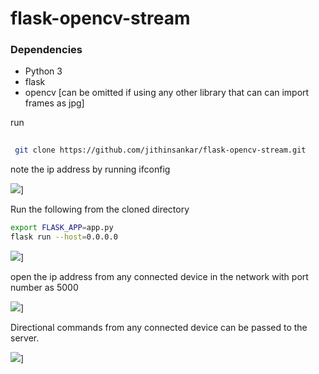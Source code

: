 # flask-opencv-stream


### Dependencies
  - Python 3
  - flask
  - opencv [can be omitted if using any other library that can can import frames as jpg]

run

```sh
 
 git clone https://github.com/jithinsankar/flask-opencv-stream.git
```

note the ip address by running ifconfig

![](https://i.imgur.com/DkfN8HM.png)]

Run the following from the cloned directory
```sh
export FLASK_APP=app.py
flask run --host=0.0.0.0
```

![](https://i.imgur.com/0CGoaS9.png)]

open the ip address from any connected device in the network with port number as 5000

![](https://i.imgur.com/Wq0ZNWK.jpg)]

Directional commands from any connected device can be passed to the server.


![](https://i.imgur.com/FS8h1aR.png)]
